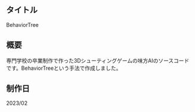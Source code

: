 ## タイトル
BehaviorTree

## 概要
専門学校の卒業制作で作った3Dシューティングゲームの味方AIのソースコードです。BehaviorTreeという手法で作成しました。

## 制作日
2023/02
